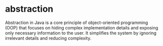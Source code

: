 # abstraction
Abstraction in Java is a core principle of object-oriented programming (OOP) that focuses on hiding complex implementation details and exposing only necessary information to the user. It simplifies the system by ignoring irrelevant details and reducing complexity. 
